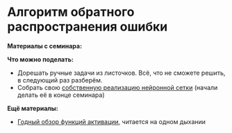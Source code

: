 # Алгоритм обратного распространения ошибки

__Материалы с семинара:__



__Что можно поделать:__

* Дорешать ручные задачи из листочков. Всё, что не сможете решить, в следующий раз разберём.
* Собрать свою [собственную реализацию нейронной сетки](https://github.com/FUlyankin/neural_nets_econ/tree/master/sem04_backprop/HW3_own_neural_network) (начали делать её в конце семинара)

__Ещё материалы:__

* [Годный обзор функций активации,](https://arxiv.org/pdf/1804.02763.pdf) читается на одном дыхании
